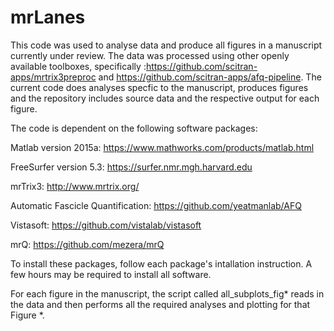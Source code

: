 # mrLanes

This code was used to analyse data and produce all figures in a manuscript currently under review. The data was processed using other openly available toolboxes, specifically :https://github.com/scitran-apps/mrtrix3preproc and https://github.com/scitran-apps/afq-pipeline. The current code does analyses specfic to the manuscript, produces figures and the repository includes source data and the respective output for each figure.


The code is dependent on the following software packages:

Matlab version 2015a: https://www.mathworks.com/products/matlab.html

FreeSurfer version 5.3: https://surfer.nmr.mgh.harvard.edu

mrTrix3: http://www.mrtrix.org/

Automatic Fascicle Quantification: https://github.com/yeatmanlab/AFQ

Vistasoft: https://github.com/vistalab/vistasoft

mrQ: https://github.com/mezera/mrQ

To install these packages, follow each package's intallation instruction. A few hours may be required to install all software.

For each figure in the manuscript, the script called all_subplots_fig* reads in the data and then performs all the required analyses and plotting for that Figure *.
